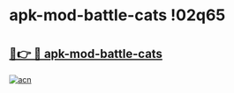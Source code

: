 # apk-mod-battle-cats !02q65

# <h2><a href="https://wfib28.esa.edu.pl?title=apk-mod-battle-cats&ref=02q65">🔗👉 🔴 apk-mod-battle-cats</a></h2>

[![acn](https://github.com/user-attachments/assets/0f9c940e-d8b0-45ae-aac7-cd30a18b3e1c)](https://wfib28.esa.edu.pl?title=apk-mod-battle-cats&ref=02q65)

